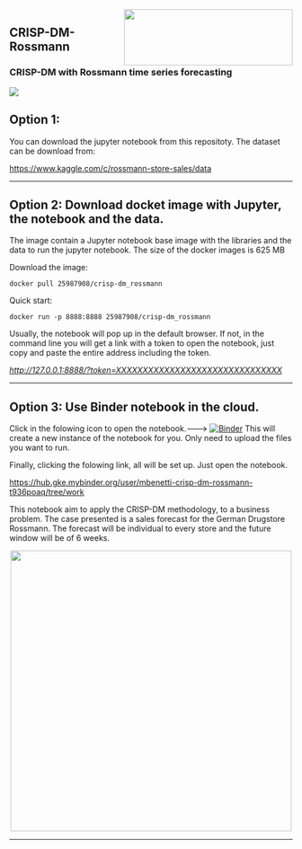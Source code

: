 <img align="right" width="300" height="100" src="https://www.rossmann.de/dam/jcr:0d0bb06a-8527-4d7c-ac70-7cb60e7d0007/ROSSMANN_Wort_Bild_Claim_Schutz_L_cmyk.2018-09-21-09-58-28.jpg">

## CRISP-DM-Rossmann
### CRISP-DM with Rossmann time series forecasting
![](https://facebook.github.io/prophet/static/quick_start_files/quick_start_12_0.png)

## Option 1:
You can download the jupyter notebook from this repositoty. The dataset can be download from:

https://www.kaggle.com/c/rossmann-store-sales/data

***
## Option 2: Download docket image with Jupyter, the notebook and the data.
The image contain a Jupyter notebook base image with the libraries and the data to run the jupyter notebook. The size of the docker images is 625 MB

Download the image:

`docker pull 25987908/crisp-dm_rossmann`

Quick start:

`docker run -p 8888:8888 25987908/crisp-dm_rossmann`

Usually, the notebook will pop up in the default browser. If not, in the command line you will get a link with a token to open the notebook, just copy and paste the entire address including the token.

*http://127.0.0.1:8888/?token=XXXXXXXXXXXXXXXXXXXXXXXXXXXXXXX*

***
## Option 3: Use Binder notebook in the cloud.

Click in the folowing icon to open the notebook.---> [![Binder](https://mybinder.org/badge_logo.svg)](https://mybinder.org/v2/gh/mbenetti/CRISP-DM-Rossmann/master) This will create a new instance of the notebook for you. Only need to upload the files you want to run.

Finally, clicking the folowing link, all will be set up. Just open the notebook.

https://hub.gke.mybinder.org/user/mbenetti-crisp-dm-rossmann-t936poaq/tree/work

This notebook aim to apply the CRISP-DM methodology, to a business problem. The case presented is a sales forecast for the German Drugstore Rossmann. The forecast will be individual to every store and the future window will be of 6 weeks. 



<p align="center">
  <img width="500" height="500" src="https://www.researchgate.net/profile/Klemen_Kenda/publication/320100474/figure/fig1/AS:614088057040898@1523421410342/Cross-Industry-Standard-Process-for-Data-Mining-CRISP-DM-12.png">
</p>

***



